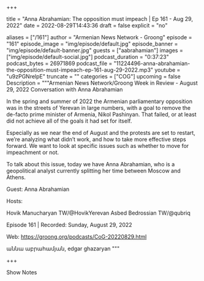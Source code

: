
+++

title = "Anna Abrahamian: The opposition must impeach | Ep 161 - Aug 29, 2022"
date = 2022-08-29T14:43:36
draft = false
explicit = "no"

aliases = ["/161"]
author = "Armenian News Network - Groong"
episode = "161"
episode_image = "img/episode/default.jpg"
episode_banner = "img/episode/default-banner.jpg"
guests = ["aabrahamian"]
images = ["img/episode/default-social.jpg"]
podcast_duration = "0:37:23"
podcast_bytes = 26971869
podcast_file = "11224496-anna-abrahamian-the-opposition-must-impeach-ep-161-aug-29-2022.mp3"
youtube = "u9zPGNrelpE"
truncate = ""
categories = ["COG"]
upcoming = false
Description = """Armenian News Network/Groong Week in Review - August 29, 2022
Conversation with Anna Abrahamian

In the spring and summer of 2022 the Armenian parliamentary opposition was in the streets of Yerevan in large numbers, with a goal to remove the de-facto prime minister of Armenia, Nikol Pashinyan. That failed, or at least did not achieve all of the goals it had set for itself.

Especially as we near the end of August and the protests are set to restart, we’re analyzing what didn’t work, and how to take more effective steps forward. We want to look at specific issues such as whether to move for impeachment or not.

To talk about this issue, today we have Anna Abrahamian, who is a geopolitical analyst currently splitting her time between Moscow and Athens. 

Guest:  Anna Abrahamian

Hosts:

Hovik Manucharyan TW/@HovikYerevan
Asbed Bedrossian TW/@qubriq

Episode 161 | Recorded: Sunday, August 29, 2022

Web: https://groong.org/podcasts/CoG-20220829.html


 աննա աբրահամյան,  edgar ghazaryan
"""

+++

Show Notes


